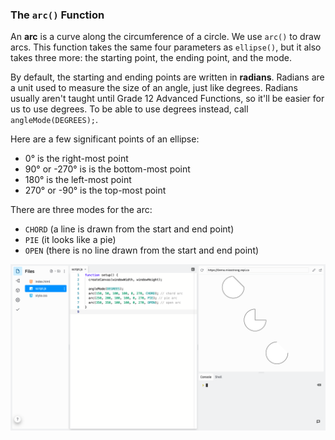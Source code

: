 ### The `arc()` Function

An **arc** is a curve along the circumference of a circle. We use `arc()` to draw arcs. This function takes the same four parameters as `ellipse()`, but it also takes three more: the starting point, the ending point, and the mode. 

By default, the starting and ending points are written in **radians**. Radians are a unit used to measure the size of an angle, just like degrees. Radians usually aren't taught until Grade 12 Advanced Functions, so it'll be easier for us to use degrees. To be able to use degrees instead, call  `angleMode(DEGREES);`.

Here are a few significant points of an ellipse:

*  0° is the right-most point
*  90° or -270° is is the bottom-most point
*  180° is the left-most point
*  270° or -90°  is the top-most point

There are three modes for the arc:

* `CHORD` (a line is drawn from the start and end point)
* `PIE` (it looks like a pie)
* `OPEN` (there is no line drawn from the start and end point)

![](../Images/Arcs_In_Degrees.png)

